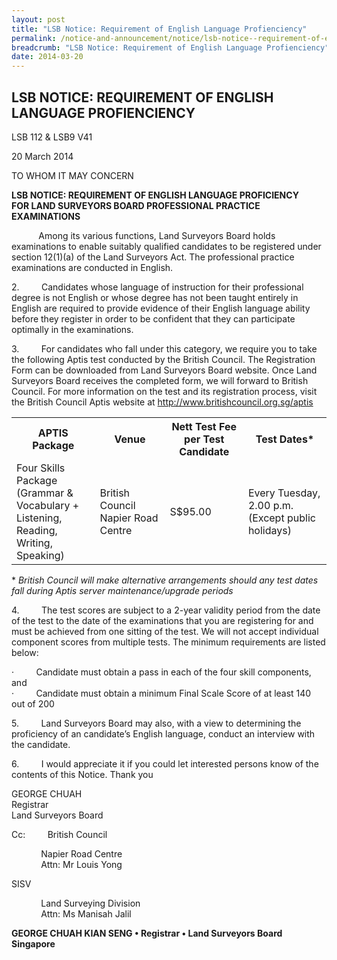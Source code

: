 ```yaml
---
layout: post
title: "LSB Notice: Requirement of English Language Profienciency"
permalink: /notice-and-announcement/notice/lsb-notice--requirement-of-english-language-profienciency/
breadcrumb: "LSB Notice: Requirement of English Language Profienciency"
date: 2014-03-20
---
```


LSB NOTICE: REQUIREMENT OF ENGLISH LANGUAGE PROFIENCIENCY
---
LSB 112 & LSB9 V41 <br>

20 March 2014 <br>

TO WHOM IT MAY CONCERN <br>

**LSB NOTICE: REQUIREMENT OF ENGLISH LANGUAGE PROFICIENCY** <br>
**FOR LAND SURVEYORS BOARD PROFESSIONAL PRACTICE EXAMINATIONS** <br>

 

&nbsp;&nbsp;&nbsp;&nbsp;&nbsp;&nbsp;&nbsp;&nbsp;&nbsp;&nbsp;&nbsp;Among its various functions, Land Surveyors Board holds examinations to enable suitably qualified candidates to be registered under section 12(1)(a) of the Land Surveyors Act. The professional practice examinations are conducted in English.

 

2.&nbsp;&nbsp;&nbsp;&nbsp;&nbsp;&nbsp;&nbsp;&nbsp;&nbsp;Candidates whose language of instruction for their professional degree is not English or whose degree has not been taught entirely in English are required to provide evidence of their English language ability before they register in order to be confident that they can participate optimally in the examinations.

 

3.&nbsp;&nbsp;&nbsp;&nbsp;&nbsp;&nbsp;&nbsp;&nbsp;&nbsp;For candidates who fall under this category, we require you to take the following Aptis test conducted by the British Council. The Registration Form can be downloaded from Land Surveyors Board website. Once Land Surveyors Board receives the completed form, we will forward to British Council. For more information on the test and its registration process, visit the British Council Aptis website at http://www.britishcouncil.org.sg/aptis

<table>
  <tr>
    <th>APTIS Package</th>
    <th>Venue</th>
    <th>Nett Test Fee<br>per Test Candidate</th>
    <th>Test Dates*</th>
  </tr>
  <tr>
    <td>Four Skills <br>Package (Grammar &amp;<br>Vocabulary + <br>Listening, <br>Reading, Writing, <br>Speaking)</td>
    <td>British Council<br>Napier Road Centre</td>
    <td>S$95.00</td>
    <td>Every Tuesday,<br>2.00 p.m.<br>(Except public holidays)</td>
  </tr>
</table>

\* *British Council will make alternative arrangements should any test dates fall during Aptis server maintenance/upgrade periods*
<br>
 

4.&nbsp;&nbsp;&nbsp;&nbsp;&nbsp;&nbsp;&nbsp;&nbsp;&nbsp;The test scores are subject to a 2-year validity period from the date of the test to the date of the examinations that you are registering for and must be achieved from one sitting of the test. We will not accept individual component scores from multiple tests. The minimum requirements are listed below: <br>

·&nbsp;&nbsp;&nbsp;&nbsp;&nbsp;&nbsp;&nbsp;&nbsp;&nbsp;Candidate must obtain a pass in each of the four skill components, and <br>
·&nbsp;&nbsp;&nbsp;&nbsp;&nbsp;&nbsp;&nbsp;&nbsp;&nbsp;Candidate must obtain a minimum Final Scale Score of at least 140 out of 200 <br>

5.&nbsp;&nbsp;&nbsp;&nbsp;&nbsp;&nbsp;&nbsp;&nbsp;&nbsp;Land Surveyors Board may also, with a view to determining the proficiency of an candidate’s English language, conduct an interview with the candidate. <br>

6.&nbsp;&nbsp;&nbsp;&nbsp;&nbsp;&nbsp;&nbsp;&nbsp;&nbsp;I would appreciate it if you could let interested persons know of the contents of this Notice. Thank you <br>

GEORGE CHUAH <br>
Registrar <br>
Land Surveyors Board <br>

Cc:&nbsp;&nbsp;&nbsp;&nbsp;&nbsp;&nbsp;&nbsp;&nbsp;&nbsp;British Council <br>

&nbsp;&nbsp;&nbsp;&nbsp;&nbsp;&nbsp;&nbsp;&nbsp;&nbsp;&nbsp;&nbsp;&nbsp;Napier Road Centre <br>
&nbsp;&nbsp;&nbsp;&nbsp;&nbsp;&nbsp;&nbsp;&nbsp;&nbsp;&nbsp;&nbsp;&nbsp;Attn: Mr Louis Yong <br>

SISV <br>

&nbsp;&nbsp;&nbsp;&nbsp;&nbsp;&nbsp;&nbsp;&nbsp;&nbsp;&nbsp;&nbsp;&nbsp;Land Surveying Division <br>
&nbsp;&nbsp;&nbsp;&nbsp;&nbsp;&nbsp;&nbsp;&nbsp;&nbsp;&nbsp;&nbsp;&nbsp;Attn: Ms Manisah Jalil <br>

**GEORGE CHUAH KIAN SENG • Registrar • Land Surveyors Board Singapore**
